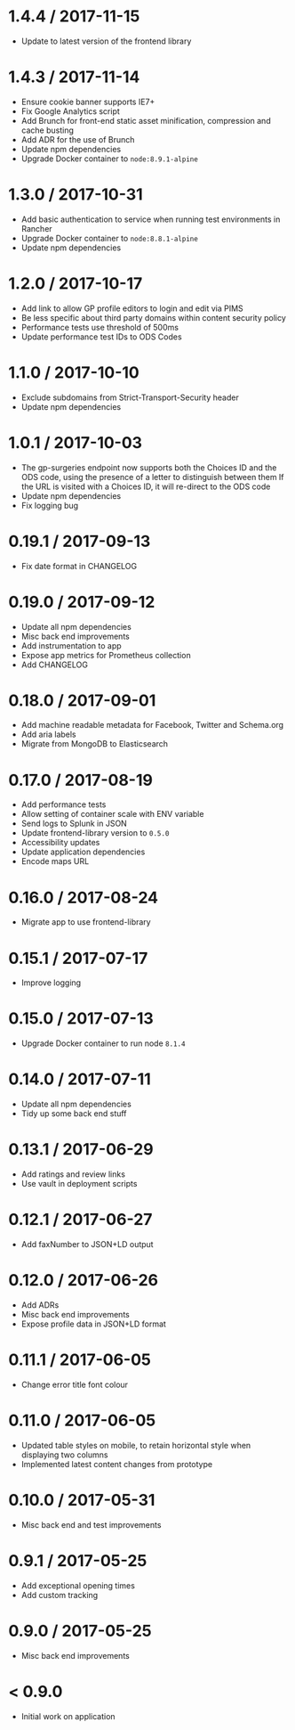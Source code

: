 1.4.4 / 2017-11-15
===================
- Update to latest version of the frontend library

1.4.3 / 2017-11-14
===================
- Ensure cookie banner supports IE7+
- Fix Google Analytics script
- Add Brunch for front-end static asset minification, compression and cache busting
- Add ADR for the use of Brunch
- Update npm dependencies
- Upgrade Docker container to `node:8.9.1-alpine`

1.3.0 / 2017-10-31
===================
- Add basic authentication to service when running test environments in Rancher
- Upgrade Docker container to `node:8.8.1-alpine`
- Update npm dependencies

1.2.0 / 2017-10-17
===================
- Add link to allow GP profile editors to login and edit via PIMS
- Be less specific about third party domains within content security policy
- Performance tests use threshold of 500ms
- Update performance test IDs to ODS Codes

1.1.0 / 2017-10-10
===================
- Exclude subdomains from Strict-Transport-Security header
- Update npm dependencies

1.0.1 / 2017-10-03
===================
- The gp-surgeries endpoint now supports both the Choices ID and the ODS code, using the presence of a letter to distinguish between them
  If the URL is visited with a Choices ID, it will re-direct to the ODS code
- Update npm dependencies
- Fix logging bug

0.19.1 / 2017-09-13
===================
- Fix date format in CHANGELOG

0.19.0 / 2017-09-12
===================
- Update all npm dependencies
- Misc back end improvements
- Add instrumentation to app
- Expose app metrics for Prometheus collection
- Add CHANGELOG

0.18.0 / 2017-09-01
===================
- Add machine readable metadata for Facebook, Twitter and Schema.org
- Add aria labels
- Migrate from MongoDB to Elasticsearch

0.17.0 / 2017-08-19
===================
- Add performance tests
- Allow setting of container scale with ENV variable
- Send logs to Splunk in JSON
- Update frontend-library version to `0.5.0`
- Accessibility updates
- Update application dependencies
- Encode maps URL

0.16.0 / 2017-08-24
===================
- Migrate app to use frontend-library

0.15.1 / 2017-07-17
===================
- Improve logging

0.15.0 / 2017-07-13
===================
- Upgrade Docker container to run node `8.1.4`

0.14.0 / 2017-07-11
===================
- Update all npm dependencies
- Tidy up some back end stuff

0.13.1 / 2017-06-29
===================
- Add ratings and review links
- Use vault in deployment scripts

0.12.1 / 2017-06-27
===================
- Add faxNumber to JSON+LD output

0.12.0 / 2017-06-26
===================
- Add ADRs
- Misc back end improvements
- Expose profile data in JSON+LD format

0.11.1 / 2017-06-05
===================
- Change error title font colour

0.11.0 / 2017-06-05
===================
- Updated table styles on mobile, to retain horizontal style when displaying two columns
- Implemented latest content changes from prototype

0.10.0 / 2017-05-31
===================
- Misc back end and test improvements

0.9.1 / 2017-05-25
==================
- Add exceptional opening times
- Add custom tracking

0.9.0 / 2017-05-25
==================
- Misc back end improvements

< 0.9.0
=======
- Initial work on application
